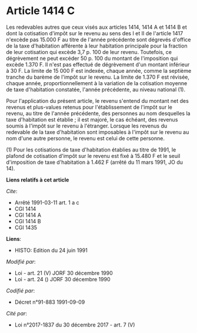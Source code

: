 # Article 1414 C

Les redevables autres que ceux visés aux articles 1414, 1414 A et 1414 B et dont la cotisation d'impôt sur le revenu au sens
des I et II de l'article 1417 n'excède pas 15.000 F au titre de l'année précédente sont dégrevés d'office de la taxe
d'habitation afférente à leur habitation principale pour la fraction de leur cotisation qui excède 3,7 p. 100 de leur revenu.
Toutefois, ce dégrèvement ne peut excéder 50 p. 100 du montant de l'imposition qui excède 1.370 F. Il n'est pas effectué de
dégrèvement d'un montant inférieur à 30 F. La limite de 15 000 F est indexée, chaque année, comme la septième tranche du
barème de l'impôt sur le revenu. La limite de 1.370 F est révisée, chaque année, proportionnellement à la variation de la
cotisation moyenne de taxe d'habitation constatée, l'année précédente, au niveau national (1).

Pour l'application du présent article, le revenu s'entend du montant net des revenus et plus-values retenus pour
l'établissement de l'impôt sur le revenu, au titre de l'année précédente, des personnes au nom desquelles la taxe
d'habitation est établie ; il est majoré, le cas échéant, des revenus soumis à l'impôt sur le revenu à l'étranger. Lorsque
les revenus du redevable de la taxe d'habitation sont imposables à l'impôt sur le revenu au nom d'une autre personne, le
revenu est celui de cette personne.

(1) Pour les cotisations de taxe d'habitation établies au titre de 1991, le plafond de cotisation d'impôt sur le revenu est
fixé à 15.480 F et le seuil d'imposition de taxe d'habitation à 1.462 F (arrêté du 11 mars 1991, JO du 14).

**Liens relatifs à cet article**

_Cite_:

  - Arrêté 1991-03-11 art. 1 a c
  - CGI 1414
  - CGI 1414 A
  - CGI 1414 B
  - CGI 1435

**Liens**:

  - HISTO: Edition du 24 juin 1991

_Modifié par_:

  - Loi - art. 21 (V) JORF 30 décembre 1990
  - Loi - art. 24 () JORF 30 décembre 1990

_Codifié par_:

  - Décret n°91-883 1991-09-09

_Cité par_:

  - Loi n°2017-1837 du 30 décembre 2017 - art. 7 (V)
